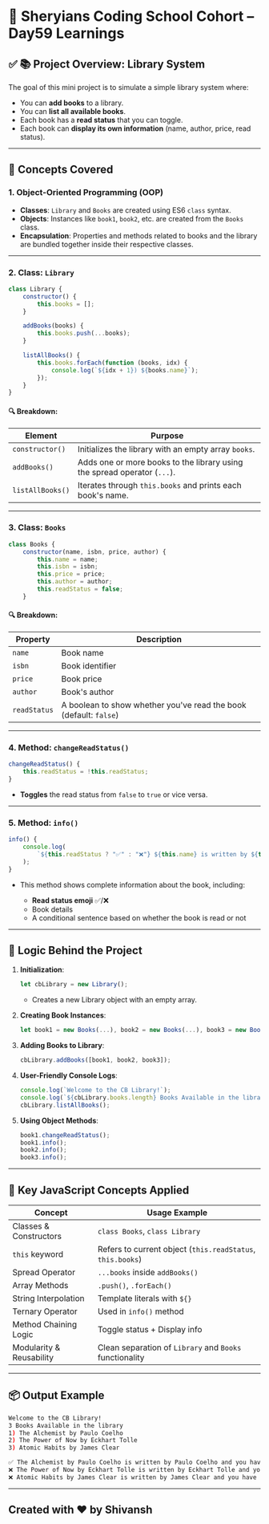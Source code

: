 # 🦁 Sheryians Coding School Cohort – Day59 Learnings


## ✅ **📚 Project Overview: Library System**

The goal of this mini project is to simulate a simple library system where:

* You can **add books** to a library.
* You can **list all available books**.
* Each book has a **read status** that you can toggle.
* Each book can **display its own information** (name, author, price, read status).

---

## 🔧 **Concepts Covered**

### 1. **Object-Oriented Programming (OOP)**

* **Classes**: `Library` and `Books` are created using ES6 `class` syntax.
* **Objects**: Instances like `book1`, `book2`, etc. are created from the `Books` class.
* **Encapsulation**: Properties and methods related to books and the library are bundled together inside their respective classes.

---

### 2. **Class: `Library`**

```js
class Library {
    constructor() {
        this.books = [];
    }

    addBooks(books) {
        this.books.push(...books);
    }

    listAllBooks() {
        this.books.forEach(function (books, idx) {
            console.log(`${idx + 1}) ${books.name}`);
        });
    }
}
```

#### 🔍 Breakdown:

| Element          | Purpose                                                                  |
| ---------------- | ------------------------------------------------------------------------ |
| `constructor()`  | Initializes the library with an empty array `books`.                     |
| `addBooks()`     | Adds one or more books to the library using the spread operator (`...`). |
| `listAllBooks()` | Iterates through `this.books` and prints each book's name.               |

---

### 3. **Class: `Books`**

```js
class Books {
    constructor(name, isbn, price, author) {
        this.name = name;
        this.isbn = isbn;
        this.price = price;
        this.author = author;
        this.readStatus = false;
    }
```

#### 🔍 Breakdown:

| Property     | Description                                                       |
| ------------ | ----------------------------------------------------------------- |
| `name`       | Book name                                                         |
| `isbn`       | Book identifier                                                   |
| `price`      | Book price                                                        |
| `author`     | Book's author                                                     |
| `readStatus` | A boolean to show whether you've read the book (default: `false`) |

---

### 4. **Method: `changeReadStatus()`**

```js
changeReadStatus() {
    this.readStatus = !this.readStatus;
}
```

* **Toggles** the read status from `false` to `true` or vice versa.

---

### 5. **Method: `info()`**

```js
info() {
    console.log(
        `${this.readStatus ? "✅" : "❌"} ${this.name} is written by ${this.author} and you ${this.readStatus ? "have" : "have not"} read it. and is available for ${this.price} rupees on amazon.`
    );
}
```

* This method shows complete information about the book, including:

  * **Read status emoji** ✅/❌
  * Book details
  * A conditional sentence based on whether the book is read or not

---

## 🧠 **Logic Behind the Project**

1. **Initialization**:

   ```js
   let cbLibrary = new Library();
   ```

   * Creates a new Library object with an empty array.

2. **Creating Book Instances**:

   ```js
   let book1 = new Books(...), book2 = new Books(...), book3 = new Books(...);
   ```

3. **Adding Books to Library**:

   ```js
   cbLibrary.addBooks([book1, book2, book3]);
   ```

4. **User-Friendly Console Logs**:

   ```js
   console.log(`Welcome to the CB Library!`);
   console.log(`${cbLibrary.books.length} Books Available in the library`);
   cbLibrary.listAllBooks();
   ```

5. **Using Object Methods**:

   ```js
   book1.changeReadStatus();
   book1.info();
   book2.info();
   book3.info();
   ```

---

## 🔁 **Key JavaScript Concepts Applied**

| Concept                  | Usage Example                                              |
| ------------------------ | ---------------------------------------------------------- |
| Classes & Constructors   | `class Books`, `class Library`                             |
| `this` keyword           | Refers to current object (`this.readStatus`, `this.books`) |
| Spread Operator          | `...books` inside `addBooks()`                             |
| Array Methods            | `.push()`, `.forEach()`                                    |
| String Interpolation     | Template literals with `${}`                               |
| Ternary Operator         | Used in `info()` method                                    |
| Method Chaining Logic    | Toggle status + Display info                               |
| Modularity & Reusability | Clean separation of `Library` and `Books` functionality    |

---

## 📦 Output Example

```bash
Welcome to the CB Library!
3 Books Available in the library
1) The Alchemist by Paulo Coelho
2) The Power of Now by Eckhart Tolle
3) Atomic Habits by James Clear

✅ The Alchemist by Paulo Coelho is written by Paulo Coelho and you have read it. and is available for 500 rupees on amazon.
❌ The Power of Now by Eckhart Tolle is written by Eckhart Tolle and you have not read it. and is available for 600 rupees on amazon.
❌ Atomic Habits by James Clear is written by James Clear and you have not read it. and is available for 700 rupees on amazon.
```

---


## Created with ❤️ by Shivansh
